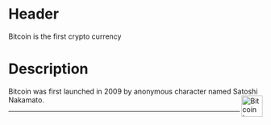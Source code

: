 <!-- TITLE: Bitcoin -->
<!-- SUBTITLE: A quick summary of Bitcoin -->

# Header
Bitcoin is the first crypto currency

# Description
Bitcoin was first launched in 2009  by anonymous character named Satoshi Nakamato. <img src="https://bitcoin.org/img/icons/opengraph.png" alt="Bitcoin Logo" width="42" height="42" align="right">



-----



<script type="text/javascript" src="https://files.coinmarketcap.com/static/widget/currency.js"></script><div width="100" height= "80" class="coinmarketcap-currency-widget" data-currency="bitcoin" data-base="USD" data-secondary="" data-ticker="true" data-rank="true" data-marketcap="true" data-volume="true" data-stats="USD" data-statsticker="false"></div>
